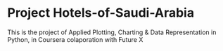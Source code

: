 # Project Hotels-of-Saudi-Arabia
This is the project of Applied Plotting, Charting &amp; Data Representation in Python, in Coursera colaporation with Future X

